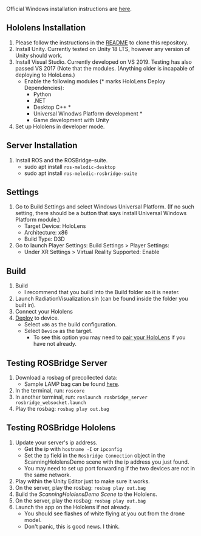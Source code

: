 Official Windows installation instructions are [here](https://docs.microsoft.com/en-us/windows/mixed-reality/using-visual-studio#deploying-an-app-over-usb---hololens-1st-gen).
## Hololens Installation
1. Please follow the instructions in the [README](README.md) to clone this repository.
1. Install Unity. Currently tested on Unity 18 LTS, however any version of Unity should work.
1. Install Visual Studio. Currently developed on VS 2019. Testing has also passed VS 2017 (Note that the modules. (Anything older is incapable of deploying to HoloLens.)
    - Enable the following modules (* marks HoloLens Deploy Dependencies):
        - Python
        - .NET
        - Desktop C++ *
        - Universal Winodws Platform development *
        - Game development with Unity
1. Set up Hololens in developer mode.

## Server Installation
1. Install ROS and the ROSBridge-suite.
    - sudo apt install `ros-melodic-desktop`
    - sudo apt install `ros-melodic-rosbridge-suite`
    
## Settings
1. Go to Build Settings and select Windows Universal Platform. (If no such setting, there should be a button that says install Universal Windows Platform module.)
    - Target Device: HoloLens
    - Architecture: x86
    - Build Type: D3D
1. Go to launch Player Settings: Build Settings > Player Settings:
    - Under XR Settings > Virtual Reality Supported: Enable

## Build
1. Build
    - I recommend that you build into the Build folder so it is neater.
1. Launch RadiationVisualization.sln (can be found inside the folder you built in).
1. Connect your Hololens
1. [Deploy](https://docs.microsoft.com/en-us/windows/mixed-reality/using-visual-studio#deploying-an-app-over-usb---hololens-1st-gen) to device.
    - Select `x86` as the build configuration.
    - Select `Device` as the target.
        - To see this option you may need to [pair your HoloLens](https://docs.microsoft.com/en-us/windows/mixed-reality/using-visual-studio#pairing-your-device) if you have not already.


## Testing ROSBridge Server
1. Download a rosbag of precollected data: 
    - Sample LAMP bag can be found [here](https://drive.google.com/file/d/1Vb4Heq2FtjIED0b3o-n2PA6WCDHOH-i3/view).
1. In the terminal, run:
`roscore`
1. In another terminal, run:
`roslaunch rosbridge_server rosbridge_websocket.launch`
4. Play the rosbag: `rosbag play out.bag`


## Testing ROSBridge Hololens
1. Update your server's ip address.
    - Get the ip with `hostname -I` or `ipconfig`
    - Set the `Ip` field in the `Rosbridge Connection` object in the ScanningHololensDemo scene with the ip address you just found.
    - You may need to set up port forwarding if the two devices are not in the same network.
1. Play within the Unity Editor just to make sure it works.
4. On the server, play the rosbag: `rosbag play out.bag`
1. Build the *ScanningHololensDemo Scene* to the Hololens.
4. On the server, play the rosbag: `rosbag play out.bag`
6. Launch the app on the Hololens if not already.
    - You should see flashes of white flying at you out from the drone model.
    - Don't panic, this is good news. I think.
